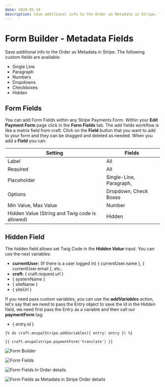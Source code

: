 ```yaml
---
date: 2020-05-14
description: Save additional info to the Order as Metadata in Stripe. The following custom fields are available
---
```


# Form Builder - Metadata Fields

Save additional info to the Order as Metadata in Stripe. The following custom fields are available:

*   Single Line 
*   Paragraph
*   Numbers 
*   Dropdowns 
*   Checkboxes
*   Hidden

## Form Fields
You can add Form Fields within any Stripe Payments Form. Within your **Edit Payment Form** page click in the **Form Fields** tab. The add fields workflow is like a matrix field from craft. Click on the **Field** button that you want to add to your form and they can be dragged and deleted as needed. When you add a **Field** you can:

|Setting|Fields|
|--- |--- |
|Label|All|
|Required|All|
|Placeholder|Single-Line, Paragraph,|
|Options|Dropdown, Check Boxes|
|Min Value, Max Value|Number|
|Hidden Value (String and Twig code is allowed)|Hidden|

## Hidden Field

The hidden field allows set Twig Code in the **_Hidden Value_** input. You can use the next variables:

*   **currentUser:** (If there is a user logged in) { currentUser.name }, { currentUser.email }, etc..
*   **craft:** { craft.request.url }
*   { systemName }
*   { siteName }
*   { siteUrl }

If you need pass custom variables, you can use the **_addVariables_** action, let's say that we need to pass the Entry object to save the Id in the Hidden field, we need first pass the Entry as a variable and then call our **paymentForm** tag:

*   { entry.id }

``` twig
{% do craft.enupalStripe.addVariables({ entry: entry }) %}

{{ craft.enupalstripe.paymentForm('translate') }}
```

![Form Builder](https://enupal.com/assets/docs/22-stripe-payments.png)

![Form Fields](https://enupal.com/assets/docs/23-stripe-payments.png)

![Form Fields In Order details](https://enupal.com/assets/docs/24-stripe-payments.png)

![Form Fields as Metadata in Stripe Order details](https://enupal.com/assets/docs/25-stripe-payments.png)

